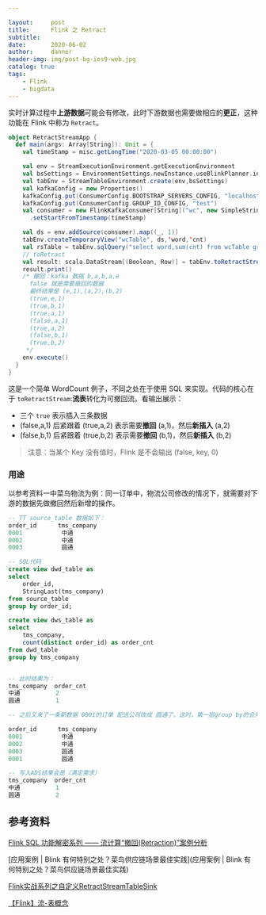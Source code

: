 ```yaml
---

layout:     post
title:      Flink 之 Retract
subtitle:   
date:       2020-06-02
author:     danner
header-img: img/post-bg-ios9-web.jpg
catalog: true
tags:
    - Flink
    - bigdata
---
```


实时计算过程中**上游数据**可能会有修改，此时下游数据也需要做相应的**更正**，这种功能在 Flink 中称为 `Retract`。

``` scala
object RetractStreamApp {
  def main(args: Array[String]): Unit = {
    val timeStamp = misc.getLongTime("2020-03-05 00:00:00")

    val env = StreamExecutionEnvironment.getExecutionEnvironment
    val bsSettings = EnvironmentSettings.newInstance.useBlinkPlanner.inStreamingMode.build
    val tabEnv = StreamTableEnvironment.create(env,bsSettings)
    val kafkaConfig = new Properties()
    kafkaConfig.put(ConsumerConfig.BOOTSTRAP_SERVERS_CONFIG, "localhost:9092")
    kafkaConfig.put(ConsumerConfig.GROUP_ID_CONFIG, "test")
    val consumer = new FlinkKafkaConsumer[String]("wc", new SimpleStringSchema, kafkaConfig)
      .setStartFromTimestamp(timeStamp)

    val ds = env.addSource(consumer).map((_, 1))
    tabEnv.createTemporaryView("wcTable", ds,'word,'cnt)
    val rsTable = tabEnv.sqlQuery("select word,sum(cnt) from wcTable group by word")
    // toRetract
    val result: scala.DataStream[(Boolean, Row)] = tabEnv.toRetractStream(rsTable)
    result.print()
    /* 撤回：kafka 数据 b,a,b,a,e
      false 就是需要撤回的数据
      最终结果是 (e,1),(a,2),(b,2)
      (true,e,1)
      (true,b,1)
      (true,a,1)
      (false,a,1)
      (true,a,2)
      (false,b,1)
      (true,b,2)
     */
    env.execute()
  }
}
```

这是一个简单 WordCount 例子，不同之处在于使用 SQL 来实现。代码的核心在于 `toRetractStream`:**流表**转化为可撤回流。看输出展示：

- 三个 `true` 表示插入三条数据
- (false,a,1) 后紧跟着 (true,a,2) 表示需要**撤回** (a,1)，然后**新插入** (a,2)
- (false,b,1) 后紧跟着 (true,b,2) 表示需要**撤回** (b,1)，然后**新插入** (b,2)

> 注意：当某个 Key  没有值时，Flink 是不会输出 (false, key, 0)

### 用途

以参考资料一中菜鸟物流为例：同一订单中，物流公司修改的情况下，就需要对下游的数据先做撤回然后新增的操作。

```sql
-- TT source_table 数据如下：
order_id      tms_company
0001           中通
0002           中通
0003           圆通

-- SQL代码
create view dwd_table as 
select
    order_id,
    StringLast(tms_company)
from source_table
group by order_id;

create view dws_table as 
select 
    tms_company,
    count(distinct order_id) as order_cnt
from dwd_table 
group by tms_company


-- 此时结果为：
tms_company  order_cnt
中通          2
圆通          1

-- 之后又来了一条新数据 0001的订单 配送公司改成 圆通了。这时，第一层group by的会先向下游发送一条 (0001,中通）的撤回消息，第二层group by节点收到撤回消息后，会将这个节点 中通对应的 value减少1，并更新到结果表中；然后第一层的分桶统计逻辑向下游正常发送(0001,圆通）的正向消息，更新了圆通物流对应的订单数目，达到了最初的汇总目的。

order_id      tms_company
0001           中通
0002           中通
0003           圆通
0001           圆通

-- 写入ADS结果会是（满足需求）
tms_company  order_cnt
中通          1
圆通          2
```





## 参考资料

[Flink SQL 功能解密系列 —— 流计算“撤回(Retraction)”案例分析](https://yq.aliyun.com/articles/457392)

[应用案例 \| Blink 有何特别之处？菜鸟供应链场景最佳实践](应用案例 | Blink 有何特别之处？菜鸟供应链场景最佳实践)

[Flink实战系列之自定义RetractStreamTableSink](https://mp.weixin.qq.com/s?__biz=MzU5MTc1NDUyOA==&mid=2247483877&idx=1&sn=c722beb68ae27e3d1ae757c68a6842cc&chksm=fe2b65aac95cecbc278412a50495fc101d7cfecdbe15d7f6a3e04a5dc184dba87a983789949b&token=1090913763&lang=zh_CN#rd)

[【Flink】流-表概念](https://www.cnblogs.com/leesf456/p/8027772.html)